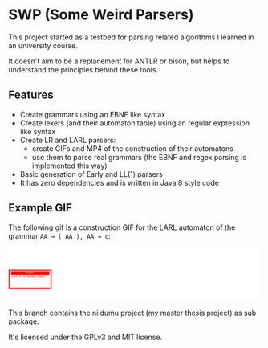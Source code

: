 SWP (Some Weird Parsers)
========================

This project started as a testbed for parsing related algorithms I learned in an university course.

It doesn't aim to be a replacement for ANTLR or bison,
but helps to understand the principles behind these tools.

Features
--------
* Create grammars using an EBNF like syntax
* Create lexers (and their automaton table) using an regular expression like syntax
* Create LR and LARL parsers:
    * create GIFs and MP4 of the construction of their automatons
    * use them to parse real grammars (the EBNF and regex parsing is implemented this way)
* Basic generation of Early and LL(1) parsers
* It has zero dependencies and is written in Java 8 style code

Example GIF
-----------
The following gif is a construction GIF for the LARL automaton of the grammar
`AA → ( AA ), AA → c`:
 
![Automaton construction GIF](img/example.gif)


This branch contains the nildumu project (my master thesis project)
as sub package.


It's licensed under the GPLv3 and MIT license.